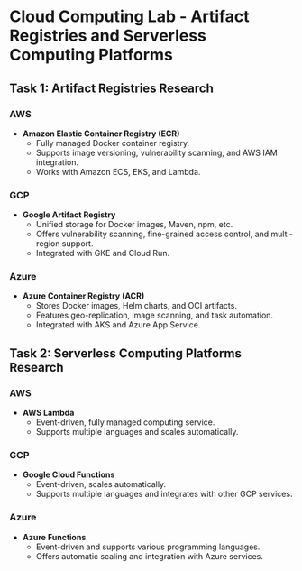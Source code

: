 # Cloud Computing Lab - Artifact Registries and Serverless Computing Platforms

## Task 1: Artifact Registries Research

### AWS
- **Amazon Elastic Container Registry (ECR)**
  - Fully managed Docker container registry.
  - Supports image versioning, vulnerability scanning, and AWS IAM integration.
  - Works with Amazon ECS, EKS, and Lambda.

### GCP
- **Google Artifact Registry**
  - Unified storage for Docker images, Maven, npm, etc.
  - Offers vulnerability scanning, fine-grained access control, and multi-region support.
  - Integrated with GKE and Cloud Run.

### Azure
- **Azure Container Registry (ACR)**
  - Stores Docker images, Helm charts, and OCI artifacts.
  - Features geo-replication, image scanning, and task automation.
  - Integrated with AKS and Azure App Service.

## Task 2: Serverless Computing Platforms Research

### AWS
- **AWS Lambda**
  - Event-driven, fully managed computing service.
  - Supports multiple languages and scales automatically.

### GCP
- **Google Cloud Functions**
  - Event-driven, scales automatically.
  - Supports multiple languages and integrates with other GCP services.

### Azure
- **Azure Functions**
  - Event-driven and supports various programming languages.
  - Offers automatic scaling and integration with Azure services.
